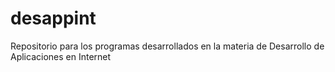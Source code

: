 # desappint
Repositorio para los programas desarrollados en la materia de Desarrollo de Aplicaciones en Internet
